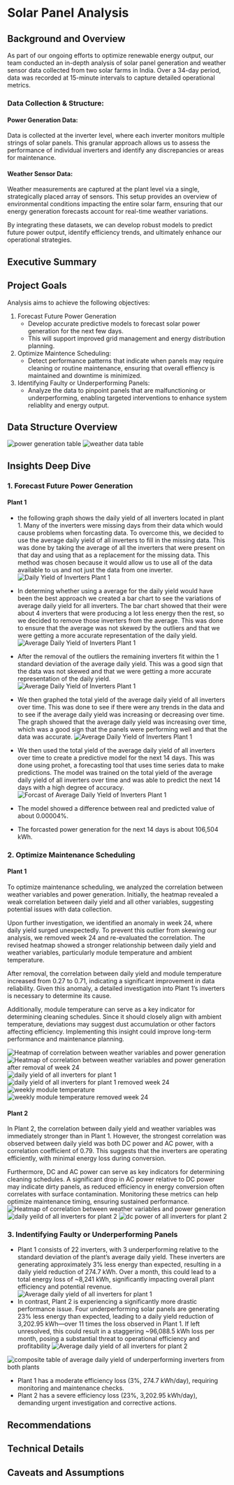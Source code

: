 # Solar Panel Analysis
 

## Background and Overview
As part of our ongoing efforts to optimize renewable energy output, our team conducted an in-depth analysis of solar panel generation and weather sensor data collected from two solar farms in India. Over a 34-day period, data was recorded at 15-minute intervals to capture detailed operational metrics.

### Data Collection & Structure:

#### Power Generation Data:
 Data is collected at the inverter level, where each inverter monitors multiple strings of solar panels. This granular approach allows us to assess the performance of individual inverters and identify any discrepancies or areas for maintenance.  

#### Weather Sensor Data:
Weather measurements are captured at the plant level via a single, strategically placed array of sensors. This setup provides an overview of environmental conditions impacting the entire solar farm, ensuring that our energy generation forecasts account for real-time weather variations.

By integrating these datasets, we can develop robust models to predict future power output, identify efficiency trends, and ultimately enhance our operational strategies.

## Executive Summary



## Project Goals
Analysis aims to achieve the following objectives:
1. Forecast Future Power Generation
    - Develop accurate predictive models to forecast solar power generation for the next few days.
    - This will support improved grid management and energy distribution planning.
2. Optimize Maintence Scheduling:
    - Detect performance patterns that indicate when panels may require cleaning or routine maintenance, ensuring that overall effiency is maintained and downtime is minimized.
3. Identifying Faulty or Underperforming Panels:
    - Analyze the data to pinpoint panels that are malfunctioning or underperforming, enabling targeted interventions to enhance system reliablity and energy output.

## Data Structure Overview
![power generation table](images/power_output_table.png)
![weather data table](images/weather_sensors_table.png)

## Insights Deep Dive
### 1. Forecast Future Power Generation
#### Plant 1
- the following graph shows the daily yield of all inverters located in plant 1. Many of the inverters were missing days from their data which would cause problems when forcasting data. To overcome this, we decided to use the average daily yield of all inverters to fill in the missing data. This was done by taking the average of all the inverters that were present on that day and using that as a replacement for the missing data. This method was chosen because it would allow us to use all of the data available to us and not just the data from one inverter.
![Daily Yield of Inverters Plant 1](solar_panel_analysis/notebooks/output_plant1pg/daily_yield_plot.png)
- In determing whether using a average for the daily yield would have been the best approach we created a bar chart to see the variations of average daily yield for all inverters. The bar chart showed that their were about 4 inverters that were producing a lot less energy then the rest, so we decided to remove those inverters from the average. This was done to ensure that the average was not skewed by the outliers and that we were getting a more accurate representation of the daily yield.
![Average Daily Yield of Inverters Plant 1](solar_panel_analysis/notebooks/output_plant1pg/average_daily_yield_plot.png)
- After the removal of the outliers the remaining inverters fit within the 1 standard deviation of the average daily yield. This was a good sign that the data was not skewed and that we were getting a more accurate representation of the daily yield.
![Average Daily Yield of Inverters Plant 1](solar_panel_analysis/notebooks/output_plant1pg/filtered_average_daily_yield_plot.png)
- We then graphed the total yield of the average daily yield of all inverters over time. This was done to see if there were any trends in the data and to see if the average daily yield was increasing or decreasing over time. The graph showed that the average daily yield was increasing over time, which was a good sign that the panels were performing well and that the data was accurate.
![Average Daily Yield of Inverters Plant 1](solar_panel_analysis/notebooks/output_plant1pg/total_yield_plot.png)
- We then used the total yield of the average daily yield of all inverters over time to create a predictive model for the next 14 days. This was done using prohet, a forecasting tool that uses time series data to make predictions. The model was trained on the total yield of the average daily yield of all inverters over time and was able to predict the next 14 days with a high degree of accuracy.
![Forcast of Average Daily Yield of Inverters Plant 1](solar_panel_analysis/notebooks/output_plant1pg/forecast_plot.png)

- The model showed a difference between real and predicted value of about 0.00004%. 
- The forcasted power generation for the next 14 days is about 106,504 kWh. 


### 2. Optimize Maintenance Scheduling
#### Plant 1
To optimize maintenance scheduling, we analyzed the correlation between weather variables and power generation. Initially, the heatmap revealed a weak correlation between daily yield and all other variables, suggesting potential issues with data collection.

Upon further investigation, we identified an anomaly in week 24, where daily yield surged unexpectedly. To prevent this outlier from skewing our analysis, we removed week 24 and re-evaluated the correlation. The revised heatmap showed a stronger relationship between daily yield and weather variables, particularly module temperature and ambient temperature.

After removal, the correlation between daily yield and module temperature increased from 0.27 to 0.71, indicating a significant improvement in data reliability. Given this anomaly, a detailed investigation into Plant 1’s inverters is necessary to determine its cause.

Additionally, module temperature can serve as a key indicator for determining cleaning schedules. Since it should closely align with ambient temperature, deviations may suggest dust accumulation or other factors affecting efficiency. Implementing this insight could improve long-term performance and maintenance planning.

![Heatmap of correlation between weather variables and power generation](notebooks/output2/weekly_data_correlation_heatmap.png)
![Heatmap of correlation between weather variables and power generation after removal of week 24](notebooks/output2/weekly_data_correlation_heatmap2.png)
![daily yield of all inverters for plant 1](notebooks/output2/daily_yield_over_time.png)
![daily yield of all inverters for plant 1 removed week 24](notebooks/output2/daily_yield_over_time2.png)
![weekly module temperature](notebooks/output2/module_temperature_over_time.png)
![weekly module temperature removed week 24](notebooks/output2/module_temperature_over_time2.png)

#### Plant 2
In Plant 2, the correlation between daily yield and weather variables was immediately stronger than in Plant 1. However, the strongest correlation was observed between daily yield was both DC power and AC power, with a correlation coefficient of 0.79. This suggests that the inverters are operating efficiently, with minimal energy loss during conversion.

Furthermore, DC and AC power can serve as key indicators for determining cleaning schedules. A significant drop in AC power relative to DC power may indicate dirty panels, as reduced efficiency in energy conversion often correlates with surface contamination. Monitoring these metrics can help optimize maintenance timing, ensuring sustained performance.
![Heatmap of correlation between weather variables and power generation](notebooks/output2/weekly_data_correlation_heatmap_plant2.png)
![daily yeild of all inverters for plant 2](notebooks/output2/daily_yield_over_time_plant2.png)
![dc power of all inverters for plant 2](notebooks/output2/dc_power_over_time_plant2.png)

### 3. Indentifying Faulty or Underperforming Panels
 - Plant 1 consists of 22 inverters, with 3 underperforming relative to the standard deviation of the plant’s average daily yield. These inverters are generating approximately 3% less energy than expected, resulting in a daily yield reduction of 274.7 kWh. Over a month, this could lead to a total energy loss of ~8,241 kWh, significantly impacting overall plant efficiency and potential revenue.
![Average daily yield of all inverters for plant 1](output/average_daily_yield.png)
- In contrast, Plant 2 is experiencing a significantly more drastic performance issue. Four underperforming solar panels are generating 23% less energy than expected, leading to a daily yield reduction of 3,202.95 kWh—over 11 times the loss observed in Plant 1. If left unresolved, this could result in a staggering ~96,088.5 kWh loss per month, posing a substantial threat to operational efficiency and profitability
![Average daily yield of all inverters for plant 2](output/average_daily_yield2.png)

![composite table of average daily yield of underperforming inverters from both plants](output/composite_table.png)
- Plant 1 has a moderate efficiency loss (3%, 274.7 kWh/day), requiring monitoring and maintenance checks.
- Plant 2 has a severe efficiency loss (23%, 3,202.95 kWh/day), demanding urgent investigation and   corrective actions.




## Recommendations

## Technical Details

## Caveats and Assumptions




